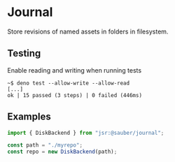 # Journal

Store revisions of named assets in folders in filesystem.

## Testing

Enable reading and writing when running tests

```console
~$ deno test --allow-write --allow-read
[...]
ok | 15 passed (3 steps) | 0 failed (446ms)
```

## Examples

```typescript
import { DiskBackend } from "jsr:@sauber/journal";

const path = "./myrepo";
const repo = new DiskBackend(path);
```
